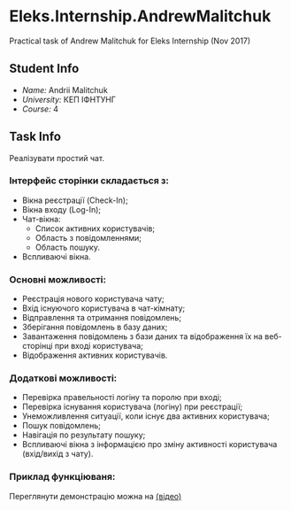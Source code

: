 # Eleks.Internship.AndrewMalitchuk
Practical task of Andrew Malitchuk for Eleks Internship (Nov 2017)
## Student Info
* *Name:* Andrii Malitchuk
* *University:* КЕП ІФНТУНГ
* *Course:* 4
## Task Info
Реалізувати простий чат.

### Інтерфейс сторінки складається з:
* Вікна реєстрації (Check-In);
* Вікна входу (Log-In);
* Чат-вікна:
    * Список активних користувачів;
    * Область з повідомленнями;
    * Область пошуку.
* Вспливаючі вікна.


### Основні можливості:
* Реєстрація нового користувача чату;
* Вхід існуючого користувача в чат-кімнату;
* Відправлення та отримання повідомлень;
* Зберігання повідомлень в базу даних;
* Завантаження повідомлень з бази даних та відображення їх на веб-сторінці при вході користувача;
* Відображення активних користувачів.

### Додаткові можливості:
* Перевірка правельності логіну та поролю при вході;
* Перевірка існування користувача (логіну) при реєстрації;
* Унеможливлення ситуації, коли існує два активних користувача;
* Пошук повідомлень;
* Навігація по результату пошуку;
* Вспливаючі вікна з інформацією про зміну активності користувача (вхід/вихід з чату).

### Приклад функціюваня:
Переглянути демонстрацію можна на [(відео)](https://github.com/AndrewMalitchuk/ "Демонстрація")
